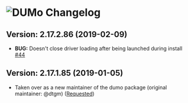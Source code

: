 # ![DUMo Changelog](https://img.shields.io/badge/DUMo-Package%20Changelog-blue.svg?style=for-the-badge)

## Version: 2.17.2.86 (2019-02-09)

- **BUG:** Doesn't close driver loading after being launched during install [#44](https://github.com/AdmiringWorm/chocolatey-packages/issues/44)

## Version: 2.17.1.85 (2019-01-05)

- Taken over as a new maintainer of the dumo package (original maintainer: @dtgm) ([Requested](https://github.com/chocolatey/chocolatey-package-requests/issues/499))
